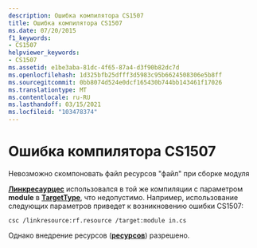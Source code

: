 ```yaml
---
description: Ошибка компилятора CS1507
title: Ошибка компилятора CS1507
ms.date: 07/20/2015
f1_keywords:
- CS1507
helpviewer_keywords:
- CS1507
ms.assetid: e1be3aba-81dc-4f65-87a4-d3f90b82dc7d
ms.openlocfilehash: 1d325bfb25dfff3d5983c95b6624508306e5b8ff
ms.sourcegitcommit: 0bb8074d524e0dcf165430b744bb143461f17026
ms.translationtype: MT
ms.contentlocale: ru-RU
ms.lasthandoff: 03/15/2021
ms.locfileid: "103478374"
---
```

# <a name="compiler-error-cs1507"></a>Ошибка компилятора CS1507

Невозможно скомпоновать файл ресурсов "файл" при сборке модуля  
  
 [**Линкресаурцес**](../language-reference/compiler-options/resources.md#linkresources) использовался в той же компиляции с параметром **module** в [**TargetType**](../language-reference/compiler-options/output.md#targettype), что недопустимо. Например, использование следующих параметров приведет к возникновению ошибки CS1507:  
  
```console  
csc /linkresource:rf.resource /target:module in.cs  
```  
  
 Однако внедрение ресурсов ([**ресурсов**](../language-reference/compiler-options/resources.md#resources)) разрешено.
